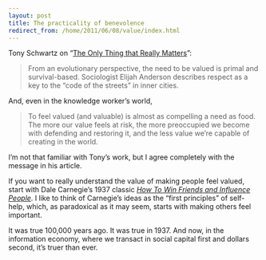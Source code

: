 ```yaml
---
layout: post
title: The practicality of benevolence
redirect_from: /home/2011/06/08/value/index.html
---
```

<p>Tony Schwartz on “<a href="http://blogs.hbr.org/schwartz/2011/06/the-only-thing-that-really-mat.html">The Only Thing that Really Matters</a>”:</p>
<blockquote>
<p>From an evolutionary perspective, the need to be valued is primal and survival-based. Sociologist Elijah Anderson describes respect as a key to the “code of the streets” in inner cities.</p>
</blockquote>
<p>And, even in the knowledge worker’s world,</p>
<blockquote>
<p>To feel valued (and valuable) is almost as compelling a need as food. The more our value feels at risk, the more preoccupied we become with defending and restoring it, and the less value we’re capable of creating in the world.</p>
</blockquote>
<p>I’m not that familiar with Tony’s work, but I agree completely with the message in his article.</p>
<p>If you want to really understand the value of making people feel valued, start with Dale Carnegie’s 1937 classic <a href="http://www.amazon.com/gp/product/1439167346/ref=as_li_ss_tl?ie=UTF8&amp;tag=practiceffici-20&amp;linkCode=as2&amp;camp=217153&amp;creative=399349&amp;creativeASIN=1439167346"><em>How To Win Friends and Influence People</em></a>. I like to think of Carnegie’s ideas as the “first principles” of self-help, which, as paradoxical as it may seem, starts with making others feel important.</p>
<p>It was true 100,000 years ago. It was true in 1937. And now, in the information economy, where we transact in social capital first and dollars second, it’s truer than ever.</p>
